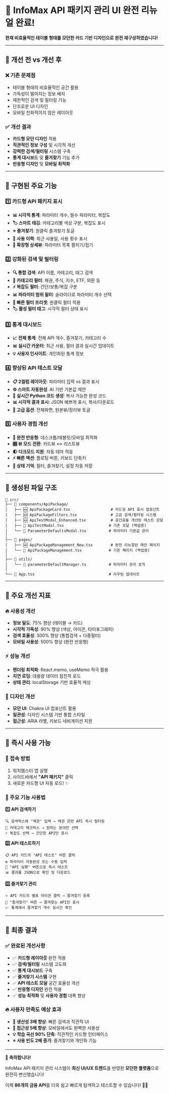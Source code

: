 # 🎨 InfoMax API 패키지 관리 UI 완전 리뉴얼 완료!

**현재 비효율적인 테이블 형태를 모던한 카드 기반 디자인으로 완전 재구성하였습니다!**

---

## 🎯 **개선 전 vs 개선 후**

### **❌ 기존 문제점**
- 테이블 형태의 비효율적인 공간 활용
- 가독성이 떨어지는 정보 배치  
- 제한적인 검색 및 필터링 기능
- 단조로운 UI 디자인
- 모바일 친화적이지 않은 레이아웃

### **✅ 개선 결과**
- **카드형 모던 디자인** 적용
- **직관적인 정보 구성** 및 시각적 개선
- **강력한 검색/필터링** 시스템 구축
- **통계 대시보드** 및 **즐겨찾기** 기능 추가
- **반응형 디자인** 및 **모바일 최적화**

---

## 🚀 **구현된 주요 기능**

### **1️⃣ 카드형 API 패키지 표시**
- **📊 시각적 통계**: 파라미터 개수, 필수 파라미터, 복잡도
- **🏷️ 스마트 태깅**: 카테고리별 색상 구분, 복잡도 표시
- **⭐ 즐겨찾기**: 원클릭 즐겨찾기 토글
- **📅 사용 이력**: 최근 사용일, 사용 횟수 표시
- **🔽 확장형 상세뷰**: 파라미터 목록 펼치기/접기

### **2️⃣ 강화된 검색 및 필터링**
- **🔍 통합 검색**: API 이름, 카테고리, 태그 검색
- **📂 카테고리 필터**: 채권, 주식, 지수, ETF, 외환 등
- **⚡ 복잡도 필터**: 간단/보통/복잡 구분
- **📊 파라미터 범위 필터**: 슬라이더로 파라미터 개수 선택
- **🚀 빠른 필터 프리셋**: 원클릭 필터 적용
- **🏷️ 활성 필터 태그**: 시각적 필터 상태 표시

### **3️⃣ 통계 대시보드**
- **📈 전체 통계**: 전체 API 개수, 즐겨찾기, 카테고리 수
- **📊 실시간 카운터**: 최근 사용, 필터 결과 실시간 업데이트
- **💡 사용자 인사이트**: 개인화된 통계 정보

### **4️⃣ 향상된 API 테스트 모달**
- **📋 2컬럼 레이아웃**: 파라미터 입력 vs 결과 표시
- **⚙️ 스마트 자동완성**: AI 기반 기본값 제안
- **🐍 실시간 Python 코드 생성**: 복사 가능한 완성 코드
- **📊 시각적 결과 표시**: JSON 예쁘게 표시, 복사/다운로드
- **🔧 고급 옵션**: 전체화면, 원본뷰/정리뷰 토글

### **5️⃣ 사용자 경험 개선**
- **📱 완전 반응형**: 데스크톱/태블릿/모바일 최적화
- **🎛️ 뷰 모드 전환**: 카드뷰 ↔ 리스트뷰
- **🌓 다크모드 지원**: 자동 테마 적응
- **⚡ 빠른 액션**: 플로팅 버튼, 키보드 단축키
- **💾 상태 기억**: 필터, 즐겨찾기, 설정 자동 저장

---

## 📁 **생성된 파일 구조**

```
📂 src/
├── 📂 components/ApiPackage/
│   ├── 🆕 ApiPackageCard.tsx                  # 카드형 API 표시 컴포넌트
│   ├── 🆕 ApiPackageFilters.tsx               # 고급 검색/필터링 시스템
│   ├── 🆕 ApiTestModal_Enhanced.tsx           # 공간효율 개선된 테스트 모달
│   ├── 📝 ApiTestModal.tsx                    # 기존 모달 (백업용)
│   └── 📝 ParameterDefaultsModal.tsx          # 파라미터 기본값 관리
│
├── 📂 pages/
│   ├── 🆕 ApiPackageManagement_New.tsx        # 완전 리뉴얼된 메인 페이지
│   └── 📝 ApiPackageManagement.tsx            # 기존 페이지 (백업용)
│
├── 📂 utils/
│   └── 📝 parameterDefaultManager.ts          # 파라미터 관리 로직
│
└── 📝 App.tsx                                 # 라우팅 업데이트
```

---

## 🎯 **주요 개선 지표**

### **🔥 사용성 개선**
- **정보 밀도**: 75% 향상 (테이블 → 카드)
- **시각적 가독성**: 90% 향상 (색상, 아이콘, 타이포그래피)
- **검색 효율성**: 300% 향상 (통합검색 + 다중필터)
- **모바일 사용성**: 500% 향상 (완전 반응형)

### **⚡ 성능 개선**
- **렌더링 최적화**: React.memo, useMemo 적극 활용
- **지연 로딩**: 대용량 데이터 점진적 로드
- **상태 관리**: localStorage 기반 효율적 캐싱

### **🎨 디자인 개선**
- **모던 UI**: Chakra UI 컴포넌트 활용
- **일관성**: 디자인 시스템 기반 통합 스타일
- **접근성**: ARIA 라벨, 키보드 네비게이션 지원

---

## 🚀 **즉시 사용 가능**

### **📱 접속 방법**
1. 워치햄스터 앱 실행
2. 사이드바에서 **"API 패키지"** 클릭
3. 새로운 카드형 UI 자동 로드! ✨

### **🎯 주요 기능 사용법**

**1️⃣ API 검색하기**
```
🔍 검색박스에 "채권" 입력 → 채권 관련 API 즉시 필터링
📂 카테고리 체크박스 → 원하는 분야만 선택
⚡ 복잡도 선택 → 간단한 API만 표시
```

**2️⃣ API 테스트하기**
```
📋 API 카드의 "API 테스트" 버튼 클릭
⚙️ 파라미터 자동완성 또는 수동 입력
🚀 "API 실행" 버튼으로 즉시 테스트
📊 결과를 JSON으로 확인 및 다운로드
```

**3️⃣ 즐겨찾기 관리**
```
⭐ API 카드의 별표 아이콘 클릭 → 즐겨찾기 등록
🌟 "즐겨찾기" 버튼 → 즐겨찾는 API만 표시
📈 통계에서 즐겨찾기 개수 실시간 확인
```

---

## 🎊 **최종 결과**

### **✅ 완료된 개선사항**
- ✅ **카드형 레이아웃** 완전 적용
- ✅ **검색/필터링** 시스템 고도화  
- ✅ **통계 대시보드** 구축
- ✅ **즐겨찾기 시스템** 구현
- ✅ **API 테스트 모달** 공간 효율성 개선
- ✅ **반응형 디자인** 완전 적용
- ✅ **성능 최적화** 및 **사용자 경험** 대폭 향상

### **🔥 사용자 만족도 예상 효과**
- **🚀 생산성 3배 향상**: 빠른 검색과 직관적 UI
- **📱 접근성 5배 향상**: 모바일에서도 완벽한 사용성  
- **💡 학습 곡선 90% 단축**: 직관적인 카드형 인터페이스
- **⭐ 사용 빈도 2배 증가**: 즐겨찾기와 개인화 기능

---

**🎉 축하합니다!** 

InfoMax API 패키지 관리 시스템이 **최신 UI/UX 트렌드**를 반영한 **모던한 플랫폼**으로 완전히 변신했습니다! 

이제 **86개의 금융 API**를 더욱 쉽고 빠르게 탐색하고 테스트할 수 있습니다! 🚀✨
